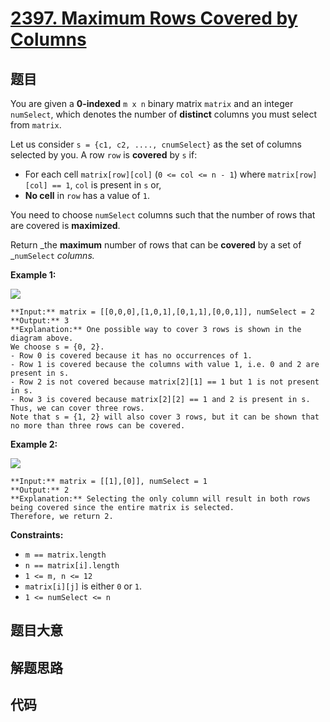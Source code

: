 # [2397. Maximum Rows Covered by Columns](https://leetcode.com/problems/maximum-rows-covered-by-columns)

## 题目

You are given a **0-indexed** `m x n` binary matrix `matrix` and an integer
`numSelect`, which denotes the number of **distinct** columns you must select
from `matrix`.

Let us consider `s = {c1, c2, ...., cnumSelect}` as the set of columns
selected by you. A row `row` is **covered** by `s` if:

  * For each cell `matrix[row][col]` (`0 <= col <= n - 1`) where `matrix[row][col] == 1`, `col` is present in `s` or,
  * **No cell** in `row` has a value of `1`.

You need to choose `numSelect` columns such that the number of rows that are
covered is **maximized**.

Return _the **maximum** number of rows that can be **covered** by a set of
_`numSelect` _columns._



**Example 1:**

![](https://assets.leetcode.com/uploads/2022/07/14/rowscovered.png)

    
    
    **Input:** matrix = [[0,0,0],[1,0,1],[0,1,1],[0,0,1]], numSelect = 2
    **Output:** 3
    **Explanation:** One possible way to cover 3 rows is shown in the diagram above.
    We choose s = {0, 2}.
    - Row 0 is covered because it has no occurrences of 1.
    - Row 1 is covered because the columns with value 1, i.e. 0 and 2 are present in s.
    - Row 2 is not covered because matrix[2][1] == 1 but 1 is not present in s.
    - Row 3 is covered because matrix[2][2] == 1 and 2 is present in s.
    Thus, we can cover three rows.
    Note that s = {1, 2} will also cover 3 rows, but it can be shown that no more than three rows can be covered.
    

**Example 2:**

![](https://assets.leetcode.com/uploads/2022/07/14/rowscovered2.png)

    
    
    **Input:** matrix = [[1],[0]], numSelect = 1
    **Output:** 2
    **Explanation:** Selecting the only column will result in both rows being covered since the entire matrix is selected.
    Therefore, we return 2.
    



**Constraints:**

  * `m == matrix.length`
  * `n == matrix[i].length`
  * `1 <= m, n <= 12`
  * `matrix[i][j]` is either `0` or `1`.
  * `1 <= numSelect <= n`


## 题目大意

## 解题思路

## 代码

```javascript

```
